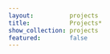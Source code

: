 ```yaml
---
layout:          projects
title:           Projects*
show_collection: projects
featured:        false
---
```

<!--authors-->
